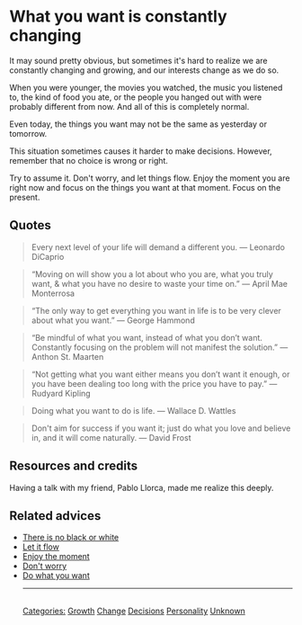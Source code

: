 # What you want is constantly changing

It may sound pretty obvious, but sometimes it's hard to realize we are constantly changing and growing, and our interests change as we do so.

When you were younger, the movies you watched, the music you listened to, the kind of food you ate, or the people you hanged out with were probably different from now. And all of this is completely normal.

Even today, the things you want may not be the same as yesterday or tomorrow.

This situation sometimes causes it harder to make decisions. However, remember that no choice is wrong or right.

Try to assume it. Don't worry, and let things flow. Enjoy the moment you are right now and focus on the things you want at that moment. Focus on the present.

## Quotes

> Every next level of your life will demand a different you. ― Leonardo DiCaprio

> “Moving on will show you a lot about who you are, what you truly want, & what you have no desire to waste your time on.” ― April Mae Monterrosa

> “The only way to get everything you want in life is to be very clever about what you want.” ― George Hammond

> “Be mindful of what you want, instead of what you don’t want. Constantly focusing on the problem will not manifest the solution.” ― Anthon St. Maarten

> “Not getting what you want either means you don’t want it enough, or you have been dealing too long with the price you have to pay.” — Rudyard Kipling

> Doing what you want to do is life. ― Wallace D. Wattles

> Don't aim for success if you want it; just do what you love and believe in, and it will come naturally. ― David Frost

## Resources and credits

Having a talk with my friend, Pablo Llorca, made me realize this deeply.

## Related advices

- [There is no black or white](../There%20is%20no%20black%20or%20white/index.md)
- [Let it flow](../Let%20it%20flow/index.md)
- [Enjoy the moment](../Enjoy%20the%20moment/index.md)
- [Don't worry](../Don't%20worry/index.md)
- [Do what you want](../Do%20what%20you%20want/index.md)<hr/><br/>[Categories:](../Categories/index.md) [Growth](../Categories/Growth.md) [Change](../Categories/Change.md) [Decisions](../Categories/Decisions.md) [Personality](../Categories/Personality.md) [Unknown](../Categories/Unknown.md)